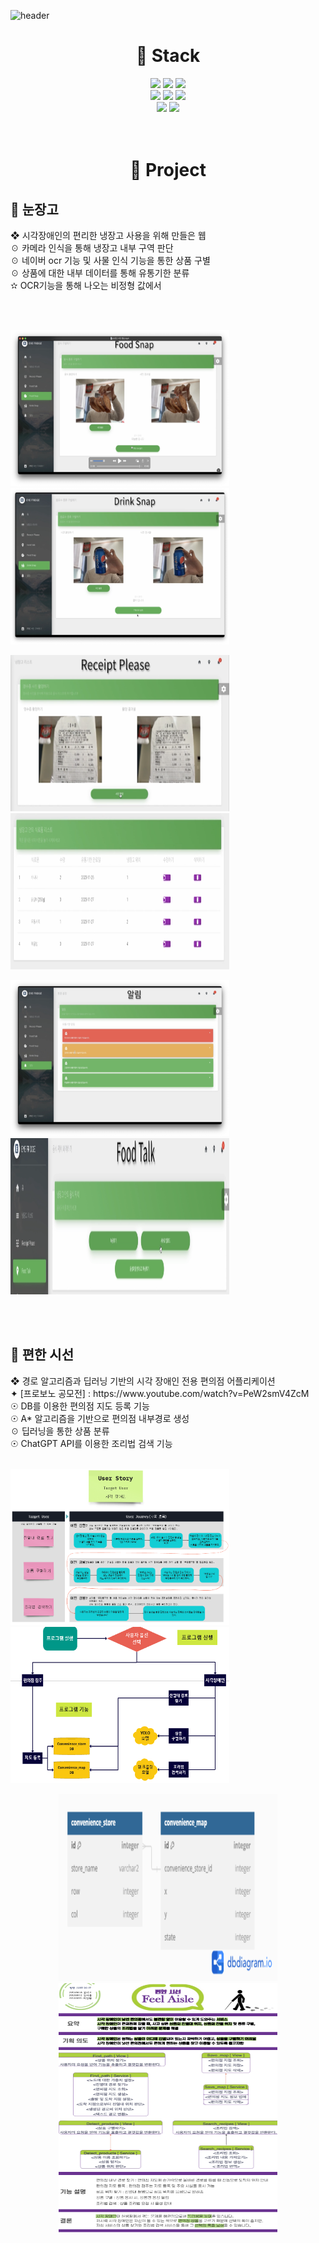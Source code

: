 <!--
**WiseChestnutTree/WiseChestnutTree** is a ✨ _special_ ✨ repository because its `README.md` (this file) appears on your GitHub profile.

Here are some ideas to get you started:

- 🔭 I’m currently working on ...
- 🌱 I’m currently learning ...
- 👯 I’m looking to collaborate on ...
- 🤔 I’m looking for help with ...
- 💬 Ask me about ...
- 📫 How to reach me: ...
- 😄 Pronouns: ...
- ⚡ Fun fact: ...
[![JS](https://img.shields.io/badge/JavaScript-F7DF1E?style=flat-square&logo=JavaScript&logoColor=black)](github.com/WiseChestnutTree/TODO-List)
-->

![header](https://capsule-render.vercel.app/api?type=Waving&color=auto&height=300&section=header&text=🍔Yool's🍔%20&fontSize=90)

<div align=center>
<h1>🍟 Stack</h1> 
</div>

<div align=center>
<img src="https://img.shields.io/badge/java-007396?style=for-the-badge&logo=java&logoColor=white"> 
<img src="https://img.shields.io/badge/spring-6DB33F?style=for-the-badge&logo=spring&logoColor=white">
<img src="https://img.shields.io/badge/springboot-6DB33F?style=for-the-badge&logo=springboot&logoColor=white">
<br>
<img src="https://img.shields.io/badge/c-00599C?style=for-the-badge&logo=c%2B%2B&logoColor=white">
<img src="https://img.shields.io/badge/python-3776AB?style=for-the-badge&logo=python&logoColor=white"> 
<img src="https://img.shields.io/badge/mysql-4479A1?style=for-the-badge&logo=mysql&logoColor=white">
<br>
<img src="https://img.shields.io/badge/github-181717?style=for-the-badge&logo=github&logoColor=white">
<img src="https://img.shields.io/badge/git-F05032?style=for-the-badge&logo=git&logoColor=white">
<br><br><br>
</div>


<div align=center>
<h1>🍟 Project</h1> 
</div>
<h2>🥤 눈장고</h2>
❖ 시각장애인의 편리한 냉장고 사용을 위해 만들은 웹
<br>
☉ 카메라 인식을 통해 냉장고 내부 구역 판단
<br>
☉ 네이버 ocr 기능 및 사물 인식 기능을 통한 상품 구별
<br>
☉ 상품에 대한 내부 데이터를 통해 유통기한 분류
<br>
✫ OCR기능을 통해 나오는 비정형 값에서 

<br><br>
<p>
  <img width="350" height="250" src="https://github.com/WiseChestnutTree/shotPic/blob/main/Eye_Food.png">
  <img width="350" height="250" src="https://github.com/WiseChestnutTree/shotPic/blob/main/Eye_Drinks.png">
</p>

<p>
  <img width="350" height="250" src="https://github.com/WiseChestnutTree/shotPic/blob/main/Eye_Receipt.png">
  <img width="350" height="250" src="https://github.com/WiseChestnutTree/shotPic/blob/main/Eye_FList.png">
</p>

<p>
  <img width="350" height="250" src="https://github.com/WiseChestnutTree/shotPic/blob/main/Eye_alarm.png">
  <img width="350" height="250" src="https://github.com/WiseChestnutTree/shotPic/blob/main/Eye_Voice.png">
</p>


<br><br>
<h2>🥤 편한 시선</h2>
❖ 경로 알고리즘과 딥러닝 기반의 시각 장애인 전용 편의점 어플리케이션
<br>
✦ [프로보노 공모전] : https://www.youtube.com/watch?v=PeW2smV4ZcM
<br>
☉ DB를 이용한 편의점 지도 등록 기능
<br>
☉ A* 알고리즘을 기반으로 편의점 내부경로 생성
<br>
☉ 딥러닝을 통한 상품 분류
<br>
☉ ChatGPT API를 이용한 조리법 검색 기능
<br><br>

<p>
  <img width="350" height="250" src="https://github.com/WiseChestnutTree/shotPic/blob/main/TARGET_USER.png">
  <img width="350" height="250" src="https://github.com/WiseChestnutTree/shotPic/blob/main/TARGET_PROGRAM.png">
</p>
<p align="center">
  <img width="350" height="300" src="https://github.com/WiseChestnutTree/shotPic/blob/main/TARGET_DB.png">
  <img width="350" height="400" src="https://github.com/WiseChestnutTree/shotPic/blob/main/TARGET_PANNEL.png">
</p>




